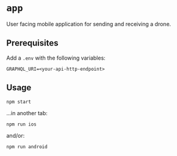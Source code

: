 # `app`

User facing mobile application for sending and receiving a drone.

## Prerequisites

Add a `.env` with the following variables:

```
GRAPHQL_URI=<your-api-http-endpoint>

```

## Usage

```
npm start
```

...in another tab:

```
npm run ios
```

and/or:

```
npm run android
```
